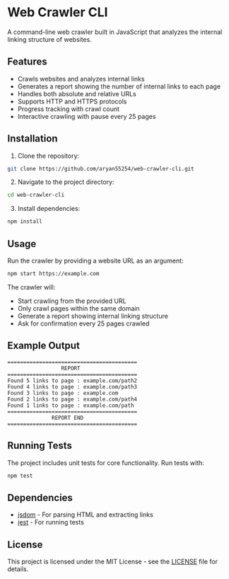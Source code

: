 # Web Crawler CLI

A command-line web crawler built in JavaScript that analyzes the internal linking structure of websites.

## Features

- Crawls websites and analyzes internal links
- Generates a report showing the number of internal links to each page
- Handles both absolute and relative URLs
- Supports HTTP and HTTPS protocols
- Progress tracking with crawl count
- Interactive crawling with pause every 25 pages

## Installation

1. Clone the repository:
```sh
git clone https://github.com/aryan55254/web-crawler-cli.git
```

2. Navigate to the project directory:
```sh
cd web-crawler-cli
```

3. Install dependencies:
```sh
npm install
```

## Usage

Run the crawler by providing a website URL as an argument:

```sh
npm start https://example.com
```

The crawler will:
- Start crawling from the provided URL
- Only crawl pages within the same domain
- Generate a report showing internal linking structure
- Ask for confirmation every 25 pages crawled

## Example Output

```
=========================================
                 REPORT                  
=========================================
Found 5 links to page : example.com/path2
Found 4 links to page : example.com/path3
Found 3 links to page : example.com
Found 2 links to page : example.com/path4
Found 1 links to page : example.com/path
=========================================
              REPORT END                 
=========================================
```

## Running Tests

The project includes unit tests for core functionality. Run tests with:

```sh
npm test
```

## Dependencies

- [jsdom](https://www.npmjs.com/package/jsdom) - For parsing HTML and extracting links
- [jest](https://www.npmjs.com/package/jest) - For running tests

## License

This project is licensed under the MIT License - see the [LICENSE](LICENSE) file for details.
